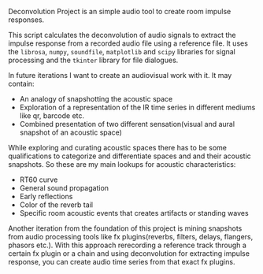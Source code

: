 Deconvolution Project is an simple audio tool to create room impulse responses. 

This script calculates the deconvolution of audio signals to extract the impulse response from a recorded audio file using a reference file. It uses the `librosa`, `numpy`, `soundfile`, `matplotlib` and `scipy` libraries for signal processing and the `tkinter` library for file dialogues.

In future iterations I want to create an audiovisual work with it. It may contain:
- An analogy of snapshotting the acoustic space
- Exploration of a representation of the IR time series in different mediums like qr, barcode etc.
- Combined presentation of two different sensation(visual and aural snapshot of an acoustic space)

While exploring and curating acoustic spaces there has to be some qualifications to categorize and differentiate spaces and and their acoustic snapshots. So these are my main lookups for acoustic characteristics:
- RT60 curve
- General sound propagation
- Early reflections
- Color of the reverb tail
- Specific room acoustic events that creates artifacts or standing waves

Another iteration from the foundation of this project is mining snapshots from audio processing tools like fx plugins(reverbs, filters, delays, flangers, phasors etc.). With this approach rerecording a reference track through a certain fx plugin or a chain and using deconvolution for extracting impulse response, you can create audio time series from that exact fx plugins.

